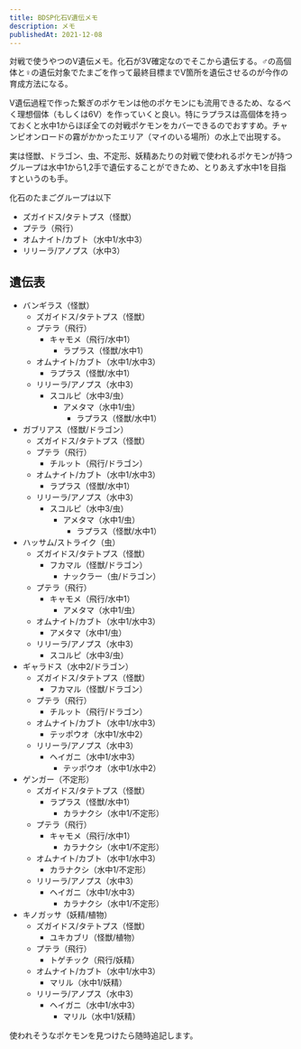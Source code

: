 ```yaml
---
title: BDSP化石V遺伝メモ
description: メモ
publishedAt: 2021-12-08
---
```


対戦で使うやつのV遺伝メモ。化石が3V確定なのでそこから遺伝する。♂の高個体と♀の遺伝対象でたまごを作って最終目標までV箇所を遺伝させるのが今作の育成方法になる。

V遺伝過程で作った繋ぎのポケモンは他のポケモンにも流用できるため、なるべく理想個体（もしくは6V）を作っていくと良い。特にラプラスは高個体を持っておくと水中1からほぼ全ての対戦ポケモンをカバーできるのでおすすめ。チャンピオンロードの霧がかかったエリア（マイのいる場所）の水上で出現する。

実は怪獣、ドラゴン、虫、不定形、妖精あたりの対戦で使われるポケモンが持つグループは水中1から1,2手で遺伝することができため、とりあえず水中1を目指すというのも手。

化石のたまごグループは以下

- ズガイドス/タテトプス（怪獣）
- プテラ（飛行）
- オムナイト/カブト（水中1/水中3）
- リリーラ/アノプス（水中3）

## 遺伝表

- バンギラス（怪獣）
  - ズガイドス/タテトプス（怪獣）
  - プテラ（飛行）
    - キャモメ（飛行/水中1）
      - ラプラス（怪獣/水中1）
  - オムナイト/カブト（水中1/水中3）
    - ラプラス（怪獣/水中1）
  - リリーラ/アノプス（水中3）
    - スコルピ（水中3/虫）
      - アメタマ（水中1/虫）
        - ラプラス（怪獣/水中1）
- ガブリアス（怪獣/ドラゴン）
  - ズガイドス/タテトプス（怪獣）
  - プテラ（飛行）
    - チルット（飛行/ドラゴン）
  - オムナイト/カブト（水中1/水中3）
    - ラプラス（怪獣/水中1）
  - リリーラ/アノプス（水中3）
    - スコルピ（水中3/虫）
      - アメタマ（水中1/虫）
        - ラプラス（怪獣/水中1）
- ハッサム/ストライク（虫）
  - ズガイドス/タテトプス（怪獣）
    - フカマル（怪獣/ドラゴン）
      - ナックラー（虫/ドラゴン）
  - プテラ（飛行）
    - キャモメ（飛行/水中1）
      - アメタマ（水中1/虫）
  - オムナイト/カブト（水中1/水中3）
    - アメタマ（水中1/虫）
  - リリーラ/アノプス（水中3）
    - スコルピ（水中3/虫）
- ギャラドス（水中2/ドラゴン）
  - ズガイドス/タテトプス（怪獣）
    - フカマル（怪獣/ドラゴン）
  - プテラ（飛行）
    - チルット（飛行/ドラゴン）
  - オムナイト/カブト（水中1/水中3）
    - テッポウオ（水中1/水中2）
  - リリーラ/アノプス（水中3）
    - ヘイガニ（水中1/水中3）
      - テッポウオ（水中1/水中2）
- ゲンガー（不定形）
  - ズガイドス/タテトプス（怪獣）
    - ラプラス（怪獣/水中1）
      - カラナクシ（水中1/不定形）
  - プテラ（飛行）
    - キャモメ（飛行/水中1）
      - カラナクシ（水中1/不定形）
  - オムナイト/カブト（水中1/水中3）
    - カラナクシ（水中1/不定形）
  - リリーラ/アノプス（水中3）
    - ヘイガニ（水中1/水中3）
      - カラナクシ（水中1/不定形）
- キノガッサ（妖精/植物）
  - ズガイドス/タテトプス（怪獣）
    - ユキカブリ（怪獣/植物）
  - プテラ（飛行）
    - トゲチック（飛行/妖精）
  - オムナイト/カブト（水中1/水中3）
    - マリル（水中1/妖精）
  - リリーラ/アノプス（水中3）
    - ヘイガニ（水中1/水中3）
      - マリル（水中1/妖精）

使われそうなポケモンを見つけたら随時追記します。
